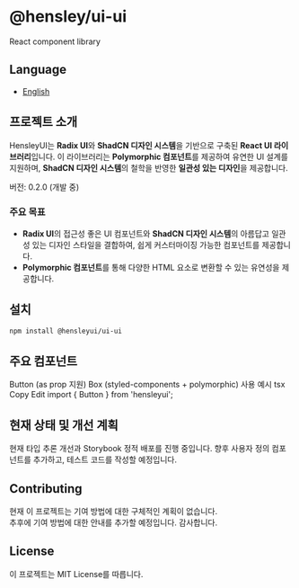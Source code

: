 # @hensley/ui-ui

React component library

## Language

- [English](README.en.md)

## 프로젝트 소개

HensleyUI는 **Radix UI**와 **ShadCN 디자인 시스템**을 기반으로 구축된 **React UI 라이브러리**입니다. 이 라이브러리는 **Polymorphic 컴포넌트**를 제공하여 유연한 UI 설계를 지원하며, **ShadCN 디자인 시스템**의 철학을 반영한 **일관성 있는 디자인**을 제공합니다.

버전: 0.2.0 (개발 중)

### 주요 목표

- **Radix UI**의 접근성 좋은 UI 컴포넌트와 **ShadCN 디자인 시스템**의 아름답고 일관성 있는 디자인 스타일을 결합하여, 쉽게 커스터마이징 가능한 컴포넌트를 제공합니다.
- **Polymorphic 컴포넌트**를 통해 다양한 HTML 요소로 변환할 수 있는 유연성을 제공합니다.

## 설치

```bash
npm install @hensleyui/ui-ui
```

## 주요 컴포넌트

Button (as prop 지원)
Box (styled-components + polymorphic)
사용 예시
tsx
Copy
Edit
import { Button } from 'hensleyui';

## 현재 상태 및 개선 계획

현재 타입 추론 개선과 Storybook 정적 배포를 진행 중입니다. 향후 사용자 정의 컴포넌트를 추가하고, 테스트 코드를 작성할 예정입니다.

## Contributing

현재 이 프로젝트는 기여 방법에 대한 구체적인 계획이 없습니다.  
추후에 기여 방법에 대한 안내를 추가할 예정입니다. 감사합니다.

## License

이 프로젝트는 MIT License를 따릅니다.
